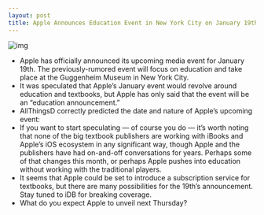 ```yaml
---
layout: post
title: Apple Announces Education Event in New York City on January 19th
---
```

![img](http://media.idownloadblog.com/wp-content/uploads/2012/01/apple-education.png)
* Apple has officially announced its upcoming media event for January 19th. The previously-rumored event will focus on education and take place at the Guggenheim Museum in New York City.
* It was speculated that Apple’s January event would revolve around education and textbooks, but Apple has only said that the event will be an “education announcement.”
* AllThingsD correctly predicted the date and nature of Apple’s upcoming event:
* If you want to start speculating — of course you do — it’s worth noting that none of the big textbook publishers are working with iBooks and Apple’s iOS ecosystem in any significant way, though Apple and the publishers have had on-and-off conversations for years. Perhaps some of that changes this month, or perhaps Apple pushes into education without working with the traditional players.
* It seems that Apple could be set to introduce a subscription service for textbooks, but there are many possibilities for the 19th’s announcement. Stay tuned to iDB for breaking coverage.
* What do you expect Apple to unveil next Thursday?

